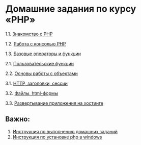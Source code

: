 # Домашние задания по курсу «PHP»

1.1. [Знакомство с PHP](001-intro)

1.2. [Работа с консолью PHP](002-console)

1.3. [Базовые операторы и функции](003-operators)

2.1. [Пользовательские функции](004-functions)

2.2. [Основы работы с объектами](005-objects)

3.1. [HTTP, заголовки, сессии](006-http)

3.2. [Файлы, html-формы](007-forms)

3.3. [Развертывание приложения на хостинге](008-heroku)


## Важно:
1. [Инструкция по выполнению домашних заданий](https://github.com/netology-code/bphp-2-homeworks/blob/master/homework.md)
1. [Инструкция по установке php в windows](php-windows.md)
